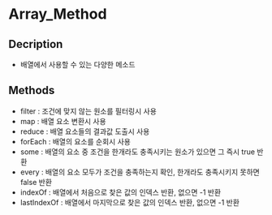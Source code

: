 # Array_Method

## Decription
- 배열에서 사용할 수 있는 다양한 메소드

## Methods
- filter : 조건에 맞지 않는 원소를 필터링시 사용
- map : 배열 요소 변환시 사용
- reduce : 배열 요소들의 결과값 도출시 사용
- forEach : 배열의 요소를 순회시 사용
- some : 배열의 요소 중 조건을 한개라도 충족시키는 원소가 있으면 그 즉시 true 반환
- every : 배열의 요소 모두가 조건을 충족하는지 확인, 한개라도 충족시키지 못하면 false 반환
- indexOf : 배열에서 처음으로 찾은 값의 인덱스 반환, 없으면 -1 반환
- lastIndexOf : 배열에서 마지막으로 찾은 값의 인덱스 반환, 없으면 -1 반환
